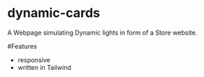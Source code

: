 # dynamic-cards
A Webpage simulating Dynamic lights in form of a Store website.

#Features
- responsive
- written in Tailwind
